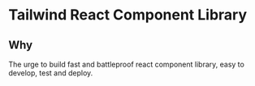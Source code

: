 # Tailwind React Component Library

## Why

The urge to build fast and battleproof react component library, easy to develop, test and deploy.
